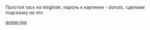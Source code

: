 Простой таск на steghide, пароль к картинке - donuts, сделаем подсказку на это

[gomer.jpg](./gomer.jpg)
